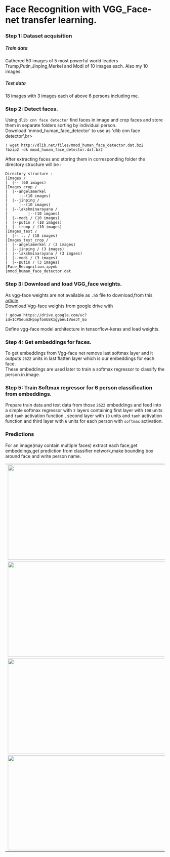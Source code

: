 # Face Recognition with VGG_Face-net transfer learning.
### Step 1: Dataset acquisition
##### Train data
Gathered 50 images of 5 most powerful world leaders Trump,Putin,Jinping,Merkel and Modi of 10 images each.
Also my 10 images.
##### Test data
18 images with 3 images each of above 6 persons including me.

### Step 2: Detect faces.
Using `dlib cnn face detector` find faces in image and crop faces and store them in separate folders sorting by individual person. <br>
Download 'mmod_human_face_detector' to use as 'dlib cnn face detector',br>
```
! wget http://dlib.net/files/mmod_human_face_detector.dat.bz2 
!bzip2 -dk mmod_human_face_detector.dat.bz2
```
After extracting faces and storing them in corresponding folder the directory structure will be :
```
Directory structure :
|Images /
|  |-- (60 images)
|Images_crop /
|  |--angelamerkel
|     |--(10 images)
|  |--jinping / 
|     |--(10 images)
|  |--lakshminarayana / 
|         |--(10 imgaes)
|  |--modi / (10 images)
|  |--putin / (10 images) 
|  |--trump / (10 images)
|Images_test / 
|  |-- .. / (18 images)
|Images_test_crop / 
|  |--angelamerkel / (3 images)
|  |--jinping / (3 images)
|  |--lakshminarayana / (3 imgaes)
|  |--modi / (3 images)
|  |--putin / (3 images) 
|Face_Recognition.ipynb
|mmod_human_face_detector.dat
```
### Step 3: Download and load VGG_face weights.
As vgg-face weights are not available as `.h5` file to download,from this 
[article](https://sefiks.com/2018/08/06/deep-face-recognition-with-keras/)<br>
Download Vgg-face weights from google drive with 
```
! gdown https://drive.google.com/uc?id=1CPSeum3HpopfomUEK1gybeuIVoeJT_Eo
```
Define vgg-face model architecture in tensorflow-keras and load weights.

### Step 4: Get embeddings for faces.
To get embeddings from Vgg-face net remove last softmax layer and it outputs `2622` units in last flatten layer which is our
embeddings for each face.<br>
These embeddings are used later to train a softmax regressor to classify the person in image.

### Step 5: Train Softmax regressor for 6 person classification from embeddings.
Prepare train data and test data from those `2622` embeddings and feed into a simple softmax regressor with `3` layers containing first layer with `100` units and `tanh` activation function , second layer with `10` units and `tanh` activation function and third layer with `6` units for each person with `softmax` activation.

### Predictions
For an image(may contain multiple faces) extract each face,get embeddings,get prediction from classifier network,make bounding box around face and write person name.
<table border='0'>
  <tr>
    <td><img src='https://github.com/santhalakshminarayana/face-recognition/blob/master/predictions/jinping_modi.jpg' 
             width='500px' height='300px'/></td>
    <td><img src='https://github.com/santhalakshminarayana/face-recognition/blob/master/predictions/mekel_jinping.jpg'
             width='500px' height='300px'/></td>
  </tr>
  <tr>
    <td><img src='https://github.com/santhalakshminarayana/face-recognition/blob/master/predictions/merkel_modi.jpg'
             width='500px' height='300px' /></td>
    <td><img src='https://github.com/santhalakshminarayana/face-recognition/blob/master/predictions/merkel_putin_trump.jpg'
             width='500px' height='300px' /></td>
  </tr>
  <tr>
    <td><img src='https://github.com/santhalakshminarayana/face-recognition/blob/master/predictions/modi_trump.jpg' 
        width='500px' height='300px' /></td>
    <td><img src='https://github.com/santhalakshminarayana/face-recognition/blob/master/predictions/trump_putiin_jinping.jpg' 
         width='500px' height='300px' /></td>
  </tr>
  <tr>
    <td><img src='https://github.com/santhalakshminarayana/face-recognition/blob/master/predictions/trump_putin.jpg'
             width='500px' height='300px' /></td>
  </tr>
</table>
